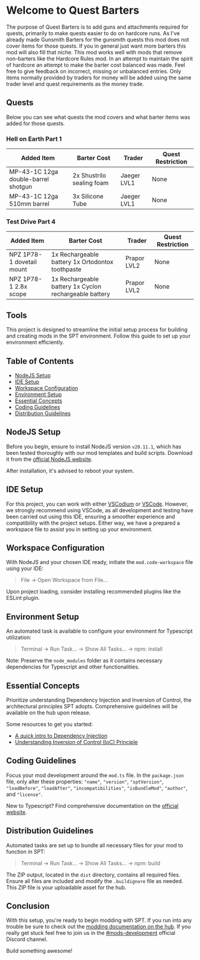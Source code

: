 # Welcome to Quest Barters
The purpose of Quest Barters is to add guns and attachments required for quests, primarily to make quests easier to do on hardcore runs. As I've already made Gunsmith Barters for the gunsmith quests this mod does not cover items for those quests. If you in general just want more barters this mod will also fill that niche. This mod works well with mods that remove non-barters like the Hardcore Rules mod. In an attempt to maintain the spirit of hardcore an attempt to make the barter cost balanced was made. Feel free to give feedback on incorrect, missing or unbalanced entries. Only items normally provided by traders for money will be added using the same trader level and quest requirements as the money trade.

## Quests
Below you can see what quests the mod covers and what barter items was added for those quests.

### Hell on Earth Part 1

| Added Item | Barter Cost | Trader | Quest Restriction |
| ---------- | ----------- | ------ | ----------------- |
| MP-43-1C 12ga double-barrel shotgun | 2x Shustrilo sealing foam | Jaeger LVL1 | None |
| MP-43-1C 12ga 510mm barrel | 3x Silicone Tube | Jaeger LVL1 | None |

### Test Drive Part 4

| Added Item | Barter Cost | Trader | Quest Restriction |
| ---------- | ----------- | ------ | ----------------- |
| NPZ 1P78-1 dovetail mount | 1x Rechargeable battery 1x Ortodontox toothpaste | Prapor LVL2 | None  |
| NPZ 1P78-1 2.8x scope | 1x Rechargeable battery 1x Cyclon rechargeable battery | Prapor LVL2 | None  |

## Tools
This project is designed to streamline the initial setup process for building and creating mods in the SPT environment. Follow this guide to set up your environment efficiently.

## **Table of Contents**
- [NodeJS Setup](#nodejs-setup)
- [IDE Setup](#ide-setup)
- [Workspace Configuration](#workspace-configuration)
- [Environment Setup](#environment-setup)
- [Essential Concepts](#essential-concepts)
- [Coding Guidelines](#coding-guidelines)
- [Distribution Guidelines](#distribution-guidelines)

## **NodeJS Setup**

Before you begin, ensure to install NodeJS version `v20.11.1`, which has been tested thoroughly with our mod templates and build scripts. Download it from the [official NodeJS website](https://nodejs.org/).

After installation, it's advised to reboot your system.

## **IDE Setup**

For this project, you can work with either [VSCodium](https://vscodium.com/) or [VSCode](https://code.visualstudio.com/). However, we strongly recommend using VSCode, as all development and testing have been carried out using this IDE, ensuring a smoother experience and compatibility with the project setups. Either way, we have a prepared a workspace file to assist you in setting up your environment.

## **Workspace Configuration**

With NodeJS and your chosen IDE ready, initiate the `mod.code-workspace` file using your IDE:

> File -> Open Workspace from File...

Upon project loading, consider installing recommended plugins like the ESLint plugin.

## **Environment Setup**

An automated task is available to configure your environment for Typescript utilization:

> Terminal -> Run Task... -> Show All Tasks... -> npm: install

Note: Preserve the `node_modules` folder as it contains necessary dependencies for Typescript and other functionalities.

## **Essential Concepts**

Prioritize understanding Dependency Injection and Inversion of Control, the architectural principles SPT adopts. Comprehensive guidelines will be available on the hub upon release.

Some resources to get you started:
 - [A quick intro to Dependency Injection](https://www.freecodecamp.org/news/a-quick-intro-to-dependency-injection-what-it-is-and-when-to-use-it-7578c84fa88f/)
 - [Understanding Inversion of Control (IoC) Principle](https://medium.com/@amitkma/understanding-inversion-of-control-ioc-principle-163b1dc97454)

## **Coding Guidelines**

Focus your mod development around the `mod.ts` file. In the `package.json` file, only alter these properties: `"name"`, `"version"`, `"sptVersion"`, `"loadBefore"`, `"loadAfter"`, `"incompatibilities"`, `"isBundleMod"`, `"author"`, and `"license"`.

New to Typescript? Find comprehensive documentation on the [official website](https://www.typescriptlang.org/docs/).

## **Distribution Guidelines**

Automated tasks are set up to bundle all necessary files for your mod to function in SPT:

> Terminal -> Run Task... -> Show All Tasks... -> npm: build

The ZIP output, located in the `dist` directory, contains all required files. Ensure all files are included and modify the `.buildignore` file as needed. This ZIP file is your uploadable asset for the hub.

## **Conclusion**

With this setup, you're ready to begin modding with SPT. If you run into any trouble be sure to check out the [modding documentation on the hub](https://hub.sp-tarkov.com/doc/lexicon/66-modding/). If you really get stuck feel free to join us in the [#mods-development](https://discord.com/channels/875684761291599922/875803116409323562) official Discord channel.

Build something awesome!
